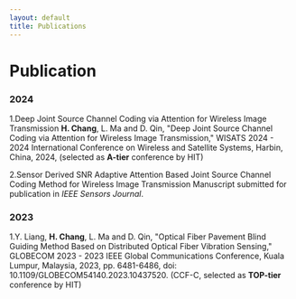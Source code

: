 ```yaml
---
layout: default
title: Publications
---
```


# Publication

### 2024
1.Deep Joint Source Channel Coding via  Attention for Wireless Image Transmission
**H. Chang**, L. Ma and D. Qin, "Deep Joint Source Channel Coding via  Attention for Wireless Image Transmission," WISATS 2024 - 2024 International Conference on Wireless and Satellite Systems, Harbin, China, 2024, (selected as **A-tier** conference by HIT)

2.Sensor Derived SNR Adaptive Attention Based Joint Source Channel Coding Method for Wireless Image Transmission
Manuscript submitted for publication in *IEEE Sensors Journal*.

### 2023
1.Y. Liang, **H. Chang**, L. Ma and D. Qin, "Optical Fiber Pavement Blind Guiding Method Based on Distributed Optical Fiber Vibration Sensing," GLOBECOM 2023 - 2023 IEEE Global Communications Conference, Kuala Lumpur, Malaysia, 2023, pp. 6481-6486, doi: 10.1109/GLOBECOM54140.2023.10437520. (CCF-C, selected as **TOP-tier** conference by HIT)

